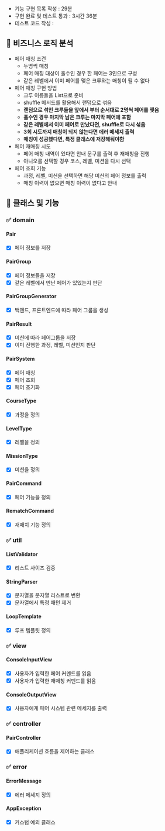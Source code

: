 - 기능 구현 목록 작성 : 29분
- 구현 완료 및 테스트 통과 : 3시간 36분
- 테스트 코드 작성 : 

## 🎯 비즈니스 로직 분석
- 페어 매칭 조건
    - 두명씩 매칭
    - 페어 매칭 대상이 홀수인 경우 한 페어는 3인으로 구성
    - 같은 레벨에서 이미 페어를 맺은 크루와는 매칭이 될 수 없다
- 페어 매칭 구현 방법
    - 크루 이름들을 List<String>으로 준비
    - shuffle 메서드를 활용해서 랜덤으로 섞음
    - **랜덤으로 섞인 크루들을 앞에서 부터 순서대로 2명씩 페어를 맺음**
    - **홀수인 경우 마지막 남은 크루는 마지막 페어에 포함**
    - **같은 레벨에서 이미 페어로 만났다면, shuffle로 다시 섞음**
    - **3회 시도까지 매칭이 되지 않는다면 에러 메세지 출력**
    - **매칭이 성공했다면, 특정 클래스에 저장해둬야함**
- 페어 재매칭 시도
    - 페어 매칭 내역이 있다면 안내 문구를 출력 후 재매칭을 진행
    - 아니오를 선택할 경우 코스, 레벨, 미션을 다시 선택
- 페어 조회 기능
    - 과정, 레벨, 미션을 선택하면 해당 미션의 페어 정보를 출력
    - 매칭 이력이 없으면 매칭 이력이 없다고 안내


## 🎯 클래스 및 기능

### ✅ domain

#### Pair
- [X] 페어 정보를 저장

#### PairGroup
- [X] 페어 정보들을 저장
- [X] 같은 레벨에서 만난 페어가 있었는지 판단

#### PairGroupGenerator
- [X] 백엔드, 프론트엔드에 따라 페어 그룹을 생성

#### PairResult
- [X] 미션에 따라 페어그룹을 저장
- [X] 이미 진행한 과정, 레벨, 미션인지 판단

#### PairSystem
- [X] 페어 매칭
- [X] 페어 조회
- [X] 페어 초기화

#### CourseType
- [X] 과정을 정의

#### LevelType
- [X] 레벨을 정의

#### MissionType
- [X] 미션을 정의

#### PairCommand
- [X] 페어 기능을 정의

#### RematchCommand
- [X] 재매치 기능 정의

### ✅ util

#### ListValidator
- [X] 리스트 사이즈 검증

#### StringParser
- [X] 문자열을 문자열 리스트로 변환
- [X] 문자열에서 특정 패턴 제거

#### LoopTemplate
- [X] 루프 템플릿 정의

### ✅ view

#### ConsoleInputView
- [X] 사용자가 입력한 페어 커멘드를 읽음
- [X] 사용자가 입력한 재매칭 커멘드를 읽음

#### ConsoleOutputView
- [X] 사용자에게 페어 시스템 관련 메세지를 출력

### ✅ controller

#### PairController
- [X] 애플리케이션 흐름을 제어하는 클래스

### ✅ error

#### ErrorMessage
- [X] 에러 메세지 정의

#### AppException
- [X] 커스텀 예외 클래스

